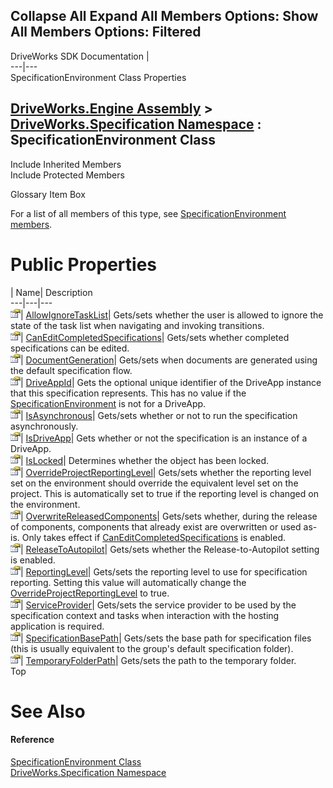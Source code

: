        

 Collapse All Expand All  Members Options: Show All  Members Options: Filtered   
---  
DriveWorks SDK Documentation  |   
---|---  
SpecificationEnvironment Class Properties   
  
[DriveWorks.Engine Assembly](topic2156.md) > [DriveWorks.Specification Namespace](topic10764.md) : SpecificationEnvironment Class  
---  
  
Include Inherited Members    
Include Protected Members    


Glossary Item Box

For a list of all members of this type, see [SpecificationEnvironment members](topic11356.md).

# Public Properties

| Name| Description  
---|---|---  
![Public Property](dotnetimages/publicProperty.gif)| [AllowIgnoreTaskList](topic11362.md)| Gets/sets whether the user is allowed to ignore the state of the task list when navigating and invoking transitions.   
![Public Property](dotnetimages/publicProperty.gif)| [CanEditCompletedSpecifications](topic11363.md)| Gets/sets whether completed specifications can be edited.   
![Public Property](dotnetimages/publicProperty.gif)| [DocumentGeneration](topic11364.md)| Gets/sets when documents are generated using the default specification flow.   
![Public Property](dotnetimages/publicProperty.gif)| [DriveAppId](topic11365.md)| Gets the optional unique identifier of the DriveApp instance that this specification represents. This has no value if the [SpecificationEnvironment](topic11355.md) is not for a DriveApp.   
![Public Property](dotnetimages/publicProperty.gif)| [IsAsynchronous](topic11366.md)| Gets/sets whether or not to run the specification asynchronously.   
![Public Property](dotnetimages/publicProperty.gif)| [IsDriveApp](topic11367.md)| Gets whether or not the specification is an instance of a DriveApp.   
![Public Property](dotnetimages/publicProperty.gif)| [IsLocked](topic11368.md)| Determines whether the object has been locked.   
![Public Property](dotnetimages/publicProperty.gif)| [OverrideProjectReportingLevel](topic11369.md)| Gets/sets whether the reporting level set on the environment should override the equivalent level set on the project. This is automatically set to true if the reporting level is changed on the environment.   
![Public Property](dotnetimages/publicProperty.gif)| [OverwriteReleasedComponents](topic11370.md)| Gets/sets whether, during the release of components, components that already exist are overwritten or used as-is. Only takes effect if [CanEditCompletedSpecifications](topic11363.md) is enabled.   
![Public Property](dotnetimages/publicProperty.gif)| [ReleaseToAutopilot](topic11371.md)| Gets/sets whether the Release-to-Autopilot setting is enabled.   
![Public Property](dotnetimages/publicProperty.gif)| [ReportingLevel](topic11372.md)| Gets/sets the reporting level to use for specification reporting. Setting this value will automatically change the [OverrideProjectReportingLevel](topic11369.md) to true.   
![Public Property](dotnetimages/publicProperty.gif)| [ServiceProvider](topic11373.md)| Gets/sets the service provider to be used by the specification context and tasks when interaction with the hosting application is required.   
![Public Property](dotnetimages/publicProperty.gif)| [SpecificationBasePath](topic11374.md)| Gets/sets the base path for specification files (this is usually equivalent to the group's default specification folder).   
![Public Property](dotnetimages/publicProperty.gif)| [TemporaryFolderPath](topic11375.md)| Gets/sets the path to the temporary folder.   
Top

# See Also

#### Reference

[SpecificationEnvironment Class](topic11355.md)   
[DriveWorks.Specification Namespace](topic10764.md)


